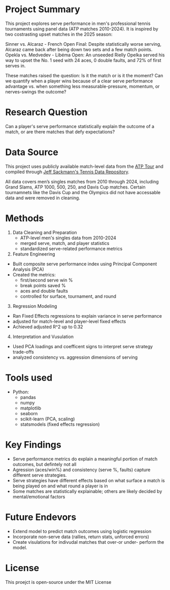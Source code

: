 # Project Summary

This project explores serve performance in men's professional tennis tournaments using panel data (ATP matches 2010-2024). It is inspired by two costrasting upset matches in the 2025 season: 

Sinner vs. Alcaraz - French Open Final: Despite statistically worse serving, Alcaraz came back after being down two sets and a few match points. 
Opekla vs. Medvedev - Libéma Open: An unseeded Rielly Opelka served his way to upset the No. 1 seed with 24 aces, 0 double faults, and 72% of first serves in.

These matches raised the question:
Is it the match or is it the moment?
Can we quantify when a player wins because of a clear serve performance advantage vs. when something less measurable-pressure, momentum, or nerves-swings the outcome?

# Research Question

Can a player's serve performance statistically explain the outcome of a match, or are there matches that defy expectations?

# Data Source
This project uses publicly available match-level data from the [ATP Tour](https://www.atptour.com/) and compiled through [Jeff Sackmann's Tennis Data Repository](https://github.com/JeffSackmann/tennis_atp).

All data covers men’s singles matches from 2010 through 2024, including Grand Slams, ATP 1000, 500, 250, and Davis Cup matches. Certain tournamnets like the Davis Cup and the Olympics did not have accessable data and were removed in cleaning. 


# Methods

1. Data Cleaning and Preparation
   - ATP-level men's singles data from 2010-2024
   - merged serve, match, and player statistics
   - standardized serve-related performance metrics
2. Feature Engineering
  - Built composite serve performance index using Principal Component Analysis (PCA)
  - Created the metrics:
    - first/second serve win %
    - break points saved %
    - aces and double faults
    - controlled for surface, tournament, and round
3. Regression Modeling
  - Ran Fixed Effects regressions to explain variance in serve performance
  - adjusted for match-level and player-level fixed effects
  - Achieved adjusted R^2 up to 0.32
4. Interpretation and Vusulation
  - Used PCA loadings and coefficent signs to interpret serve strategy trade-offs
  - analyzed consistency vs. aggression dimensions of serving
    
# Tools used
- Python:
  - pandas
  - numpy
  - matplotlib
  - seaborn
  - scikit-learn (PCA, scaling)
  - statsmodels (fixed effects regression)

 # Key Findings
- Serve performance metrics do explain a meaningful portion of match outcomes, but defintely not all
- Agression (aces/win%) and consistency (serve %, faults) capture different serve strategies.
- Serve strategies have different effects based on what surface a match is being played on and what round a player is in
- Some matches are statistically explainable; others are likely decided by mental/emotional factors

# Future Endevors 
- Extend model to predict match outcomes using logistic regression
- Incorporate non-serve data (rallies, return stats, unforced errors)
- Create visulations for indivudal matches that over-or under- perform the model.

# License 
This proejct is open-source under the MIT License


